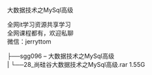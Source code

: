 大数据技术之MySql高级

全网it学习资源共享学习<br>全网课程都有，欢迎私聊<br>微信：jerryttom<br>

├──sgg096 – 大数据技术之MySql高级<br> | └──28_尚硅谷大数据技术之MySql高级.rar 1.55G